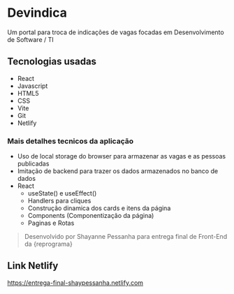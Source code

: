 # Devindica
Um portal para troca de indicações de vagas focadas em Desenvolvimento de Software / TI

## Tecnologias usadas
- React
- Javascript
- HTML5
- CSS
- Vite
- Git
- Netlify

### Mais detalhes tecnicos da aplicação
- Uso de local storage do browser para armazenar as vagas e as pessoas publicadas
- Imitação de backend para trazer os dados armazenados no banco de dados
- React
  - useState() e useEffect()
  - Handlers para cliques
  - Construção dinamica dos cards e itens da página
  - Components (Componentização da página)
  - Paginas e Rotas

> Desenvolvido por Shayanne Pessanha para entrega final de Front-End da {reprograma} 

## Link Netlify
https://entrega-final-shaypessanha.netlify.com